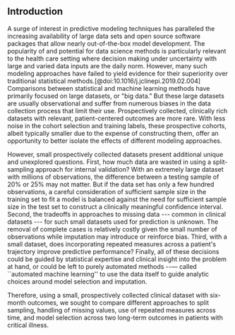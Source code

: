 ## Introduction

A surge of interest in predictive modeling techniques has paralleled the increasing availability of large data sets and open source software packages that allow nearly out-of-the-box model development.
The popularity of and potential for data science methods is particularly relevant to the health care setting where decision making under uncertainty with large and varied data inputs are the daily norm.
However, many such modeling approaches have failed to yield evidence for their superiority over traditional statistical methods.[@doi:10.1016/j.jclinepi.2019.02.004]
Comparisons between statistical and machine learning methods have primarily focused on large datasets, or "big data."
But these large datasets are usually observational and suffer from numerous biases in the data collection process that limit their use.
Prospectively collected, clinically rich datasets with relevant, patient-centered outcomes are more rare.
With less noise in the cohort selection and training labels, these prospective cohorts, albeit typically smaller due to the expense of constructing them, offer an opportunity to better isolate the effects of different modeling approaches.

However, small prospectively collected datasets present additional unique and unexplored questions.
First, how much data are wasted in using a split-sampling approach for internal validation?
With an extremely large dataset with millions of observations, the difference between a testing sample of 20% or 25% may not matter.
But if the data set has only a few hundred observations, a careful consideration of sufficient sample size in the training set to fit a model is balanced against the need for sufficient sample size in the test set to construct a clinically meaningful confidence interval.
Second, the tradeoffs in approaches to missing data --- common in clinical datasets --- for such small datasets used for prediction is unknown.
The removal of complete cases is relatively costly given the small number of observations while imputation may introduce or reinforce bias.
Third, with a small dataset, does incorporating repeated measures across a patient's trajectory improve predictive performance?
Finally, all of these decisions could be guided by statistical expertise and clinical insight into the problem at hand, or could be left to purely automated methods --— called ``automated machine learning'' to use the data itself to guide analytic choices around model selection and imputation.

Therefore, using a small, prospectively collected clinical dataset with six-month outcomes, we sought to compare different approaches to split sampling, handling of missing values, use of repeated measures across time, and model selection across two long-term outcomes in patients with critical illness.

